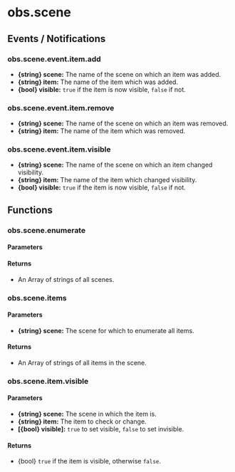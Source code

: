 # obs.scene

## Events / Notifications
### obs.scene.event.item.add
* **{string} scene:** The name of the scene on which an item was added.
* **{string} item:** The name of the item which was added.
* **{bool} visible:** `true` if the item is now visible, `false` if not.

### obs.scene.event.item.remove
* **{string} scene:** The name of the scene on which an item was removed.
* **{string} item:** The name of the item which was removed.

### obs.scene.event.item.visible
* **{string} scene:** The name of the scene on which an item changed visibility.
* **{string} item:** The name of the item which changed visibility.
* **{bool} visible:** `true` if the item is now visible, `false` if not.

## Functions
### obs.scene.enumerate
#### Parameters

#### Returns
* An Array of strings of all scenes.

### obs.scene.items
#### Parameters
* **{string} scene:** The scene for which to enumerate all items.

#### Returns
* An Array of strings of all items in the scene.

### obs.scene.item.visible
#### Parameters
* **{string} scene:** The scene in which the item is.
* **{string} item:** The item to check or change.
* **[{bool} visible]:** `true` to set visible, `false` to set invisible.

#### Returns
* {bool} `true` if the item is visible, otherwise `false`.
